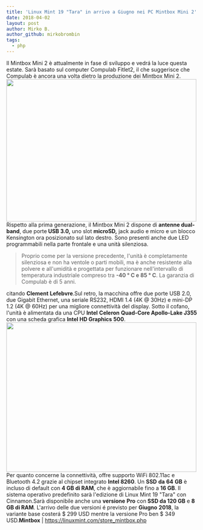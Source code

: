 ```yaml
---
title: 'Linux Mint 19 "Tara" in arrivo a Giugno nei PC Mintbox Mini 2'
date: 2018-04-02
layout: post
author: Mirko B.
author_github: mirkobrombin
tags:
  - php
---
```

Il Mintbox Mini 2 è attualmente in fase di sviluppo e vedrá la luce questa estate. Sarà basato sul computer Compulab Fitlet2, il che suggerisce che Compulab è ancora una volta dietro la produzione dei Mintbox Mini 2.<a href="https://linuxhub.it/wordpress/wp-content/uploads/2018/04/linux-mint-19-tara-will-ship-in-june-2-linuxhub.jpg"><img class="aligncenter size-full wp-image-4467 size-full wp-image-374" src="https://linuxhub.it/wordpress/wp-content/uploads/2018/04/linux-mint-19-tara-will-ship-in-june-2-linuxhub.jpg" alt="" width="500" height="375" /></a>Rispetto alla prima generazione, il Mintbox Mini 2 dispone di <strong>antenne dual-band</strong>, due porte<strong> USB 3.0,</strong> uno slot <strong>microSD,</strong> jack audio e micro e un blocco Kensington ora posizionato sul lato destro. Sono presenti anche due LED programmabili nella parte frontale e una unità silenziosa.<blockquote>Proprio come per la versione precedente, l'unità è completamente silenziosa e non ha ventole o parti mobili, ma è anche resistente alla polvere e all'umidità e progettata per funzionare nell'intervallo di temperatura industriale compreso tra <strong>-40 ° C e 85 ° C</strong>. La garanzia di Compulab è di 5 anni.</blockquote>citando <strong>Clement</strong> <strong>Lefebvre</strong>.Sul retro, la macchina offre due porte USB 2.0, due Gigabit Ethernet, una seriale RS232, HDMI 1.4 (4K @ 30Hz) e mini-DP 1.2 (4K @ 60Hz) per una migliore connettività del display. Sotto il cofano, l'unità è alimentata da una CPU <strong>Intel</strong> <strong>Celeron</strong> <strong>Quad-Core Apollo-Lake J355</strong> con una scheda grafica <strong>Intel HD Graphics</strong> <strong>500</strong>.<a href="https://linuxhub.it/wordpress/wp-content/uploads/2018/04/linux-mint-19-tara-will-ship-in-june-linuxhub.jpg"><img class="aligncenter size-full wp-image-4468 size-full wp-image-375" src="https://linuxhub.it/wordpress/wp-content/uploads/2018/04/linux-mint-19-tara-will-ship-in-june-linuxhub.jpg" alt="" width="500" height="394" /></a>Per quanto concerne la connettività, offre supporto WiFi 802.11ac e Bluetooth 4.2 grazie al chipset integrato <strong>Intel 8260</strong>. Un <strong>SSD</strong> <strong>da</strong> <strong>64</strong> <strong>GB</strong> è incluso di default con <strong>4 GB di RAM</strong>, che è aggiornabile fino a <strong>16 GB</strong>. Il sistema operativo predefinito sarà l'edizione di Linux Mint 19 "Tara" con Cinnamon.Sarà disponibile anche una <strong>versione</strong> <strong>Pro</strong> con<strong> SSD da 120 GB</strong> e <strong>8 GB di RAM</strong>. L'arrivo delle due versioni é previsto per <strong>Giugno</strong> <strong>2018</strong>, la variante base costerá $ 299 USD mentre la versione Pro ben $ 349 USD.<strong>Mintbox</strong> | <a href="https://linuxmint.com/store_mintbox.php">https://linuxmint.com/store_mintbox.php</a>